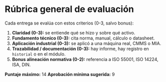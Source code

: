 # Rúbrica general de evaluación

Cada entrega se evalúa con estos criterios (0-3, salvo bonus):

1. **Claridad (0-3):** se entiende qué se hizo y sobre qué activo.
2. **Fundamento técnico (0-3):** cita norma, manual, cálculo o datasheet.
3. **Aplicación industrial (0-3):** se aplicó a una máquina real, CMMS o MIA.
4. **Trazabilidad / documentación (0-3):** hay informe, hay registro en `historial` o en el módulo.
5. **Bonus alineación normativa (0-2):** referencia a ISO 55001, ISO 14224, ISA, DIN.

**Puntaje máximo:** 14
**Aprobación mínima sugerida:** 9
